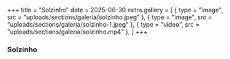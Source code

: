 +++
title = "Solzinho"
date = 2025-06-30
extra.gallery = [
  { type = "image", src = "uploads/sections/galeria/solzinho.jpeg" },
  { type = "image", src = "uploads/sections/galeria/solzinho-1.jpeg" },
  { type = "video", src = "uploads/sections/galeria/solzinho.mp4" },
]
+++

### Solzinho
